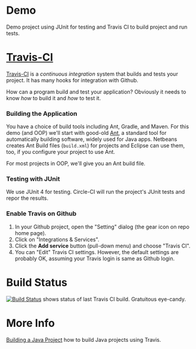 Demo
====

Demo project using JUnit for testing and Travis CI to build project and run tests.

[Travis-CI](https://travis-ci.org)
==================================
[Travis-CI](https://travis-ci.org) is a *continuous integration* system that builds and tests your project.  It has many hooks for integration with Github.

How can a program build and test your application?  Obviously it needs to know *how* to build it and *how* to test it.

### Building the Application

You have a choice of build tools including Ant, Gradle, and Maven.
For this demo (and OOP) we'll start with good-old [Ant](https://ant.apache.org),
a standard tool for automatically building software, widely used for Java apps.
Netbeans creates Ant Build files (`build.xml`) for projects and
Eclipse can use them, too, if you configure your project to use Ant.

For most projects in OOP, we'll give you an Ant build file.

### Testing with JUnit

We use JUnit 4 for testing.  Circle-CI will run the project's JUnit tests
and repor the results.

### Enable Travis on Github

1. In your Github project, open the "Setting" dialog (the gear icon on repo home page).
2. Click on "Integrations & Services".
3. Click the **Add service** button (pull-down menu) and choose "Travis CI".
4. You can "Edit" Travis CI settings.  However, the default settings are probably OK, assuming your Travis login is same as Github login.


Build Status
============
[![Build Status](https://travis-ci.org/travis-examples/travis-java-ant-example.png?branch=master)](https://travis-ci.org/travis-examples/travis-java-ant-example) shows status of last Travis CI build. Gratuitous eye-candy.

More Info
=========
[Building a Java Project](https://docs.travis-ci.com/user/languages/java/) how to build Java projects using Travis.
